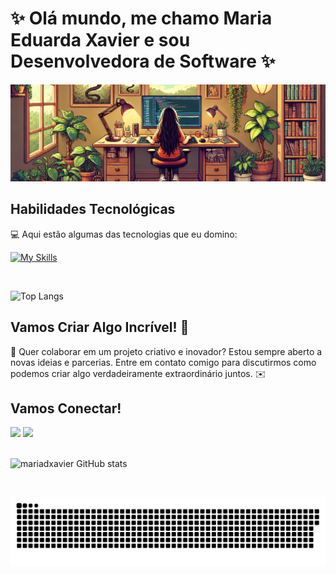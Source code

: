 # ✨ Olá mundo, me chamo Maria Eduarda Xavier e sou Desenvolvedora de Software ✨

<div align="center">
  <img src="./assets/bg-wide-cropped.jpg" alt="Pixel Art Garota Codando" />
</div>

## Habilidades Tecnológicas

💻 Aqui estão algumas das tecnologias que eu domino:

[![My Skills](https://skillicons.dev/icons?i=typescript,javascript,react,java,html,css,git,mongo)](https://skillicons.dev)

<br/>

![Top Langs](https://github-readme-stats.vercel.app/api/top-langs/?username=mariadxavier&theme=dark)


## Vamos Criar Algo Incrível! 💫

💬 Quer colaborar em um projeto criativo e inovador? Estou sempre aberto a novas ideias e parcerias. Entre em contato comigo para discutirmos como podemos criar algo verdadeiramente extraordinário juntos. ✉️

## Vamos Conectar!

<div> 
  <a href = "pro.maduxavier@gmail.com"><img src="https://img.shields.io/badge/-Gmail-%23333?style=for-the-badge&logo=gmail&logoColor=white" target="_blank"></a>
  <a href="https://www.linkedin.com/in/mariadxavier/" target="_blank"><img src="https://img.shields.io/badge/-LinkedIn-%230077B5?style=for-the-badge&logo=Linkedin&logoColor=white" target="_blank"></a> 
</div>

 <br/>

![mariadxavier GitHub stats](https://github-readme-stats.vercel.app/api/?username=mariadxavier\&show_icons=true\&title_color=fff\&icon_color=f07529\&bg_color=1f1024)

<br/>
<div align="center">

![snake gif](https://github.com/mariadxavier/mariadxavier/blob/output/github-snake-dark.svg)

</div>

